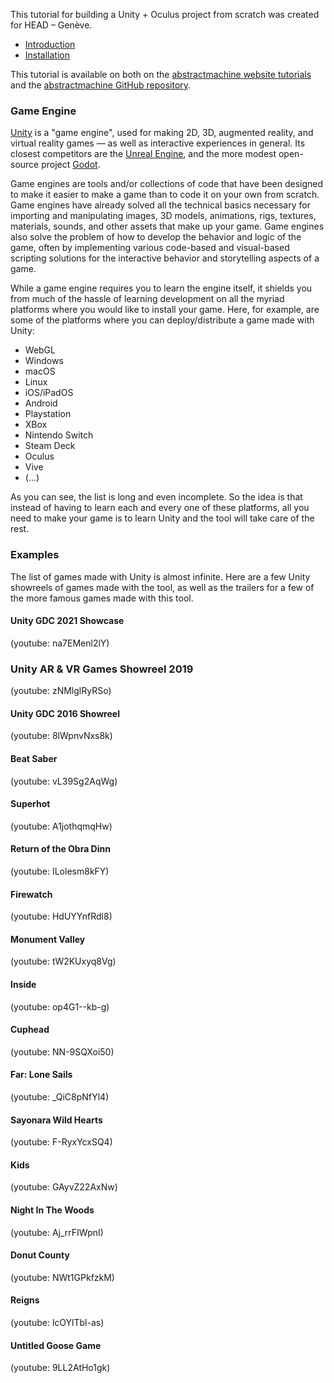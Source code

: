 This tutorial for building a Unity + Oculus project from scratch was created for HEAD – Genève.

- [Introduction](#Game-Engine)
- [Installation](00_installation)

This tutorial is available on both on the [abstractmachine website tutorials](https://abstractmachine.net/tutorials) and the [abstractmachine GitHub repository](https://github.com/abstractmachine/head-media-design-oculus).

### Game Engine

[Unity](https://unity.com/) is a "game engine", used for making 2D, 3D, augmented reality, and virtual reality games — as well as interactive experiences in general. Its closest competitors are the [Unreal Engine](https://www.unrealengine.com/en-US/), and the more modest open-source project [Godot](https://godotengine.org).

Game engines are tools and/or collections of code that have been designed to make it easier to make a game than to code it on your own from scratch. Game engines have already solved all the technical basics necessary for importing and manipulating images, 3D models, animations, rigs, textures, materials, sounds, and other assets that make up your game. Game engines also solve the problem of how to develop the behavior and logic of the game, often by implementing various code-based and visual-based scripting solutions for the interactive behavior and storytelling aspects of a game.

While a game engine requires you to learn the engine itself, it shields you from much of the hassle of learning development on all the myriad platforms where you would like to install your game. Here, for example, are some of the platforms where you can deploy/distribute a game made with Unity:

- WebGL
- Windows
- macOS
- Linux
- iOS/iPadOS
- Android
- Playstation
- XBox
- Nintendo Switch
- Steam Deck
- Oculus
- Vive
- (...)

As you can see, the list is long and even incomplete. So the idea is that instead of having to learn each and every one of these platforms, all you need to make your game is to learn Unity and the tool will take care of the rest.

### Examples

The list of games made with Unity is almost infinite. Here are a few Unity showreels of games made with the tool, as well as the trailers for a few of the more famous games made with this tool.

#### Unity GDC 2021 Showcase
(youtube: na7EMenl2lY)

### Unity AR & VR Games Showreel 2019
(youtube: zNMlglRyRSo)

#### Unity GDC 2016 Showreel
(youtube: 8lWpnvNxs8k)

#### Beat Saber
(youtube: vL39Sg2AqWg)

#### Superhot
(youtube: A1jothqmqHw)

#### Return of the Obra Dinn
(youtube: ILolesm8kFY)

#### Firewatch
(youtube: HdUYYnfRdl8)

#### Monument Valley
(youtube: tW2KUxyq8Vg)

#### Inside
(youtube: op4G1--kb-g)

#### Cuphead
(youtube: NN-9SQXoi50)

#### Far: Lone Sails
(youtube: _QiC8pNfYl4)

#### Sayonara Wild Hearts
(youtube: F-RyxYcxSQ4)

#### Kids
(youtube: GAyvZ22AxNw)

#### Night In The Woods
(youtube: Aj_rrFIWpnI)

#### Donut County
(youtube: NWt1GPkfzkM)

#### Reigns
(youtube: lcOYlTbl-as)

#### Untitled Goose Game
(youtube: 9LL2AtHo1gk)
